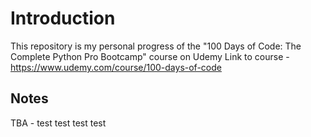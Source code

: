 # Introduction

This repository is my personal progress of the "100 Days of Code: The Complete Python Pro Bootcamp" course on Udemy
Link to course - <https://www.udemy.com/course/100-days-of-code>

## Notes

TBA - test test test test
